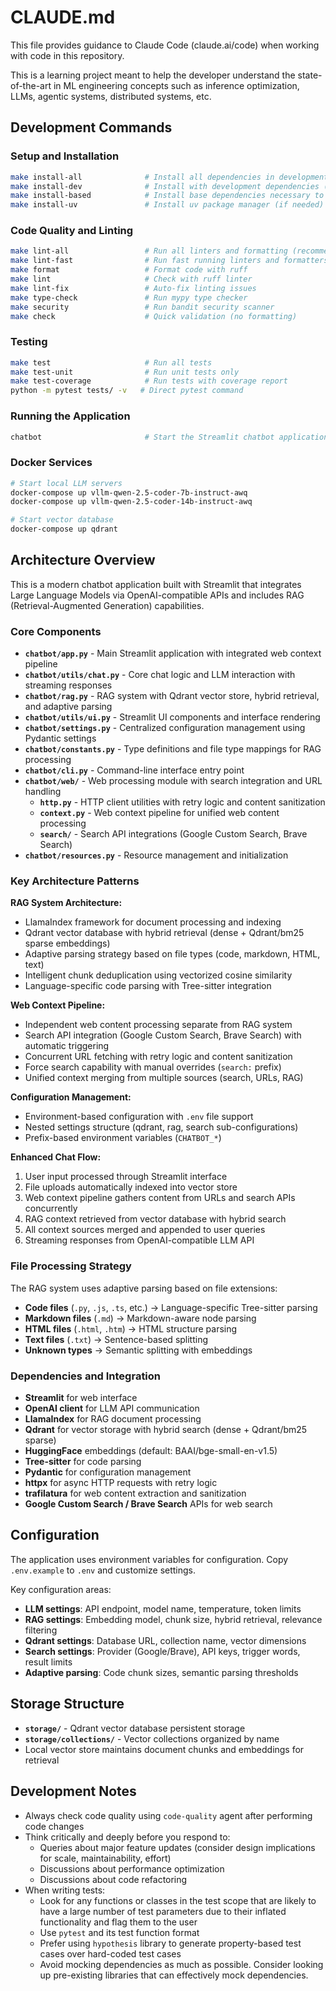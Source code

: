 # CLAUDE.md

This file provides guidance to Claude Code (claude.ai/code) when working with code in this repository.

This is a learning project meant to help the developer understand the state-of-the-art in ML engineering concepts such as inference optimization, LLMs, agentic systems, distributed systems, etc.

## Development Commands

### Setup and Installation
```bash
make install-all              # Install all dependencies in development mode
make install-dev              # Install with development dependencies (uses uv)
make install-based            # Install base dependencies necessary to run the chatbot
make install-uv               # Install uv package manager (if needed)
```

### Code Quality and Linting
```bash
make lint-all                 # Run all linters and formatting (recommended)
make lint-fast                # Run fast running linters and formatters
make format                   # Format code with ruff
make lint                     # Check with ruff linter
make lint-fix                 # Auto-fix linting issues
make type-check               # Run mypy type checker
make security                 # Run bandit security scanner
make check                    # Quick validation (no formatting)
```

### Testing
```bash
make test                     # Run all tests
make test-unit                # Run unit tests only
make test-coverage            # Run tests with coverage report
python -m pytest tests/ -v   # Direct pytest command
```

### Running the Application
```bash
chatbot                       # Start the Streamlit chatbot application
```

### Docker Services
```bash
# Start local LLM servers
docker-compose up vllm-qwen-2.5-coder-7b-instruct-awq
docker-compose up vllm-qwen-2.5-coder-14b-instruct-awq

# Start vector database
docker-compose up qdrant
```

## Architecture Overview

This is a modern chatbot application built with Streamlit that integrates Large Language Models via OpenAI-compatible APIs and includes RAG (Retrieval-Augmented Generation) capabilities.

### Core Components

- **`chatbot/app.py`** - Main Streamlit application with integrated web context pipeline
- **`chatbot/utils/chat.py`** - Core chat logic and LLM interaction with streaming responses
- **`chatbot/rag.py`** - RAG system with Qdrant vector store, hybrid retrieval, and adaptive parsing
- **`chatbot/utils/ui.py`** - Streamlit UI components and interface rendering
- **`chatbot/settings.py`** - Centralized configuration management using Pydantic settings
- **`chatbot/constants.py`** - Type definitions and file type mappings for RAG processing
- **`chatbot/cli.py`** - Command-line interface entry point
- **`chatbot/web/`** - Web processing module with search integration and URL handling
  - **`http.py`** - HTTP client utilities with retry logic and content sanitization
  - **`context.py`** - Web context pipeline for unified web content processing
  - **`search/`** - Search API integrations (Google Custom Search, Brave Search)
- **`chatbot/resources.py`** - Resource management and initialization

### Key Architecture Patterns

**RAG System Architecture:**
- LlamaIndex framework for document processing and indexing
- Qdrant vector database with hybrid retrieval (dense + Qdrant/bm25 sparse embeddings)
- Adaptive parsing strategy based on file types (code, markdown, HTML, text)
- Intelligent chunk deduplication using vectorized cosine similarity
- Language-specific code parsing with Tree-sitter integration

**Web Context Pipeline:**
- Independent web content processing separate from RAG system
- Search API integration (Google Custom Search, Brave Search) with automatic triggering
- Concurrent URL fetching with retry logic and content sanitization
- Force search capability with manual overrides (`search:` prefix)
- Unified context merging from multiple sources (search, URLs, RAG)

**Configuration Management:**
- Environment-based configuration with `.env` file support
- Nested settings structure (qdrant, rag, search sub-configurations)
- Prefix-based environment variables (`CHATBOT_*`)

**Enhanced Chat Flow:**
1. User input processed through Streamlit interface
2. File uploads automatically indexed into vector store
3. Web context pipeline gathers content from URLs and search APIs concurrently
4. RAG context retrieved from vector database with hybrid search
5. All context sources merged and appended to user queries
6. Streaming responses from OpenAI-compatible LLM API

### File Processing Strategy

The RAG system uses adaptive parsing based on file extensions:
- **Code files** (`.py`, `.js`, `.ts`, etc.) → Language-specific Tree-sitter parsing
- **Markdown files** (`.md`) → Markdown-aware node parsing
- **HTML files** (`.html`, `.htm`) → HTML structure parsing
- **Text files** (`.txt`) → Sentence-based splitting
- **Unknown types** → Semantic splitting with embeddings

### Dependencies and Integration

- **Streamlit** for web interface
- **OpenAI client** for LLM API communication  
- **LlamaIndex** for RAG document processing
- **Qdrant** for vector storage with hybrid search (dense + Qdrant/bm25 sparse)
- **HuggingFace** embeddings (default: BAAI/bge-small-en-v1.5)
- **Tree-sitter** for code parsing
- **Pydantic** for configuration management
- **httpx** for async HTTP requests with retry logic
- **trafilatura** for web content extraction and sanitization
- **Google Custom Search / Brave Search** APIs for web search

## Configuration

The application uses environment variables for configuration. Copy `.env.example` to `.env` and customize settings.

Key configuration areas:
- **LLM settings**: API endpoint, model name, temperature, token limits
- **RAG settings**: Embedding model, chunk size, hybrid retrieval, relevance filtering
- **Qdrant settings**: Database URL, collection name, vector dimensions
- **Search settings**: Provider (Google/Brave), API keys, trigger words, result limits
- **Adaptive parsing**: Code chunk sizes, semantic parsing thresholds

## Storage Structure

- **`storage/`** - Qdrant vector database persistent storage
- **`storage/collections/`** - Vector collections organized by name
- Local vector store maintains document chunks and embeddings for retrieval

## Development Notes

- Always check code quality using `code-quality` agent after performing code changes
- Think critically and deeply before you respond to:
  - Queries about major feature updates (consider design implications for scale, maintainability, effort)
  - Discussions about performance optimization
  - Discussions about code refactoring
- When writing tests:
  - Look for any functions or classes in the test scope that are likely to have a large number of test parameters due to their inflated functionality and flag them to the user
  - Use `pytest` and its test function format
  - Prefer using `hypothesis` library to generate property-based test cases over hard-coded test cases
  - Avoid mocking dependencies as much as possible. Consider looking up pre-existing libraries that can effectively mock dependencies.